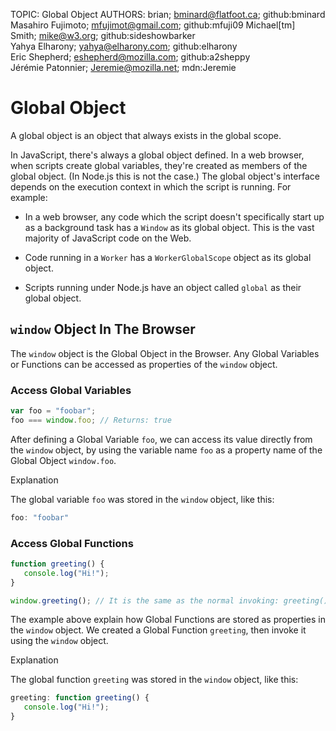 TOPIC: Global Object
AUTHORS: brian; bminard@flatfoot.ca; github:bminard
         Masahiro Fujimoto; mfujimot@gmail.com; github:mfuji09
         Michael[tm] Smith; mike@w3.org; github:sideshowbarker
         Yahya Elharony; yahya@elharony.com; github:elharony
         Eric Shepherd; eshepherd@mozilla.com; github:a2sheppy
         Jérémie Patonnier; Jeremie@mozilla.net; mdn:Jeremie

# Global Object

A global object is an object that always exists in the global scope.

In JavaScript, there's always a global object defined. In a web browser, when scripts create global
variables, they're created as members of the global object. (In Node.js this is not the case.)
The global object's interface depends on the execution context in which the script is running.
For example:

- In a web browser, any code which the script doesn't specifically start up as a background task has
a `Window` as its global object. This is the vast majority of JavaScript code on the Web.
  
- Code running in a `Worker` has a `WorkerGlobalScope` object as its global object.
  
- Scripts running under Node.js have an object called `global` as their global object.

## `window` Object In The Browser

The `window` object is the Global Object in the Browser. Any Global Variables or Functions can be
accessed as properties of the `window` object.

### Access Global Variables

```javascript
var foo = "foobar";
foo === window.foo; // Returns: true
```

After defining a Global Variable `foo`, we can access its value directly from the `window` object,
by using the variable name `foo` as a property name of the Global Object `window.foo`.

Explanation

The global variable `foo` was stored in the `window` object, like this:

```javascript
foo: "foobar"
```

### Access Global Functions

```javascript
function greeting() {
   console.log("Hi!");
}

window.greeting(); // It is the same as the normal invoking: greeting();
```

The example above explain how Global Functions are stored as properties in the `window` object.
We created a Global Function `greeting`, then invoke it using the `window` object.

Explanation

The global function `greeting` was stored in the `window` object, like this:

```javascript
greeting: function greeting() {
   console.log("Hi!");
}
```
